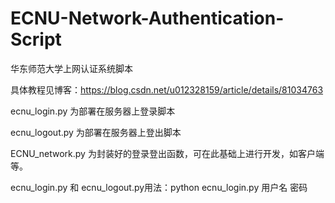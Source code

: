 # ECNU-Network-Authentication-Script
华东师范大学上网认证系统脚本

具体教程见博客：https://blog.csdn.net/u012328159/article/details/81034763

ecnu_login.py 为部署在服务器上登录脚本

ecnu_logout.py 为部署在服务器上登出脚本

ECNU_network.py 为封装好的登录登出函数，可在此基础上进行开发，如客户端等。

ecnu_login.py 和 ecnu_logout.py用法：python ecnu_login.py 用户名 密码
